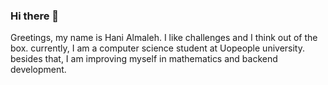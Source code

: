 ### Hi there 👋

Greetings, my name is Hani Almaleh. I like challenges and I think out of the box. currently, I am a computer science student at Uopeople university. besides that, I am improving myself in mathematics and backend development. 
